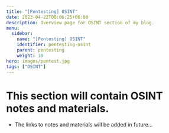```yaml
---
title: "[Pentesting] OSINT"
date: 2023-04-22T08:06:25+06:00
description: Overview page for OSINT section of my blog.
menu:
  sidebar:
    name: "[Pentesting] OSINT"
    identifier: pentesting-osint
    parent: pentesting
    weight: 10
hero: images/pentest.jpg
tags: ["OSINT"]
---
```


# This section will contain OSINT notes and materials.
- The links to notes and materials will be added in future...